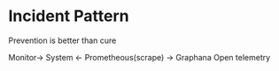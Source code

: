 # Incident Pattern

Prevention is better than cure

Monitor->
System <- Prometheous(scrape) -> Graphana
Open telemetry
